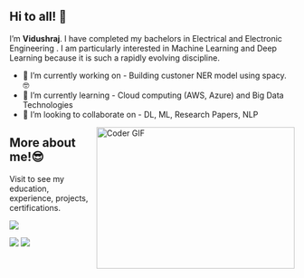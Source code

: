 ## Hi to all! 👋

I’m **Vidushraj**. I have completed my bachelors in Electrical and Electronic Engineering . I am particularly interested in Machine Learning and Deep Learning because it is such a rapidly evolving discipline.

- 🔭 I’m currently working on - Building custoner NER model using spacy. 🤓
- 🌱 I’m currently learning - Cloud computing (AWS, Azure) and Big Data Technologies
- 👯 I’m looking to collaborate on - DL, ML, Research Papers, NLP

<img align="right" alt="Coder GIF" height=250 width=350 src="https://magiccopy.xyz/assets/images/hadder.gif" />

## More about me!😎
Visit to see my education, experience, projects, certifications. 

[<img target="_blank" src="https://img.icons8.com/dusk/64/000000/internet.png">](https://vidushraj.herokuapp.com/)

[<img target="_blank" src="https://img.icons8.com/doodle/64/000000/linkedin-circled.png"/>](https://www.linkedin.com/in/vidushraj5/)  [<img src="https://img.icons8.com/dusk/64/000000/medium-new.png"/>](https://medium.com/@vidushraj5) 
